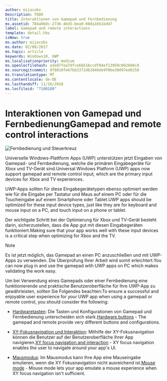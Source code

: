 ```yaml
---
author: mijacobs
Description: TODO
title: Interaktionen von Gamepad und Fernbedienung
ms.assetid: 784a08dc-2736-4bd3-bea0-08da16b1bd47
label: Gamepad and remote interactions
template: detail.hbs
isNew: true
ms.author: mijacobs
ms.date: 02/08/2017
ms.topic: article
keywords: Windows10, UWP
ms.localizationpriority: medium
ms.openlocfilehash: a3e87fea7dfce66b16ccdf04ef13950c092660c8
ms.sourcegitcommit: 9f8010fe67bb3372db1840de9f0be36097ed6258
ms.translationtype: MT
ms.contentlocale: de-DE
ms.lasthandoff: 11/16/2018
ms.locfileid: "7100189"
---
```

# <a name="gamepad-and-remote-control-interactions"></a><span data-ttu-id="0cba6-103">Interaktionen von Gamepad und Fernbedienung</span><span class="sxs-lookup"><span data-stu-id="0cba6-103">Gamepad and remote control interactions</span></span>

![Fernbedienung und Steuerkreuz](images/dpad-remote/dpad-remote.png)

<span data-ttu-id="0cba6-105">Universelle Windows-Plattform Apps (UWP) unterstützen jetzt Eingaben von Gamepad- und Fernbedienung, welche die primären Eingabegeräte für Xbox und TV-Gerät sind.</span><span class="sxs-lookup"><span data-stu-id="0cba6-105">Universal Windows Platform (UWP) apps now support gamepad and remote control input, which are the primary input devices for Xbox and TV experiences.</span></span>

<span data-ttu-id="0cba6-106">UWP-Apps sollten für diese Eingabegerätetypen ebenso optimiert werden wie für die Eingabe per Tastatur und Maus auf einem PC oder für die Toucheingabe auf einem Smartphone oder Tablet.</span><span class="sxs-lookup"><span data-stu-id="0cba6-106">UWP apps should be optimized for these input device types, just like they are for keyboard and mouse input on a PC, and touch input on a phone or tablet.</span></span>

<span data-ttu-id="0cba6-107">Der wichtigste Schritt bei der Optimierung für Xbox und TV-Gerät besteht darin, sicherzustellen, dass die App gut mit diesen Eingabegeräten funktioniert.</span><span class="sxs-lookup"><span data-stu-id="0cba6-107">Making sure that your app works well with these input devices is a critical  step when optimizing for Xbox and the TV.</span></span>

> [!NOTE] 
> <span data-ttu-id="0cba6-108">Es ist jetzt möglich, das Gamepad an einen PC anzuschließen und mit UWP-Apps zu verwenden. Die Überprüfung Ihrer Arbeit wird somit erleichtert.</span><span class="sxs-lookup"><span data-stu-id="0cba6-108">You can now plug in and use the gamepad with UWP apps on PC which makes validating the work easy.</span></span>

<span data-ttu-id="0cba6-109">Um bei Verwendung eines Gamepads oder einer Fernbedienung eine funktionierende und praktische Benutzeroberfläche für Ihre UWP-App zu gewährleisten, sollten Sie Folgendes beachten:</span><span class="sxs-lookup"><span data-stu-id="0cba6-109">To ensure a successful and enjoyable user experience for your UWP app when using a gamepad or remote control, you should consider the following:</span></span>

* <span data-ttu-id="0cba6-110">[Hardwaretasten](../devices/designing-for-tv.md#hardware-buttons): Die Tasten und Konfigurationen von Gamepad und Fernbedienung unterscheiden sich stark.</span><span class="sxs-lookup"><span data-stu-id="0cba6-110">[Hardware buttons](../devices/designing-for-tv.md#hardware-buttons) - The gamepad and remote provide very different buttons and configurations.</span></span>

* <span data-ttu-id="0cba6-111">[XY-Fokusnavigation und Interaktion](../devices/designing-for-tv.md#xy-focus-navigation-and-interaction): Mithilfe der XY-Fokusnavigation können die Benutzer auf der Benutzeroberfläche Ihrer App navigieren.</span><span class="sxs-lookup"><span data-stu-id="0cba6-111">[XY focus navigation and interaction](../devices/designing-for-tv.md#xy-focus-navigation-and-interaction) - XY focus navigation enables the user to navigate around your app's UI.</span></span>

* <span data-ttu-id="0cba6-112">[Mausmodus](../devices/designing-for-tv.md#mouse-mode): Im Mausmodus kann Ihre App eine Mauseingabe emulieren, wenn die XY Fokusnavigation nicht ausreichend ist.</span><span class="sxs-lookup"><span data-stu-id="0cba6-112">[Mouse mode](../devices/designing-for-tv.md#mouse-mode) - Mouse mode lets your app emulate a mouse experience when XY focus navigation isn't sufficient.</span></span>

